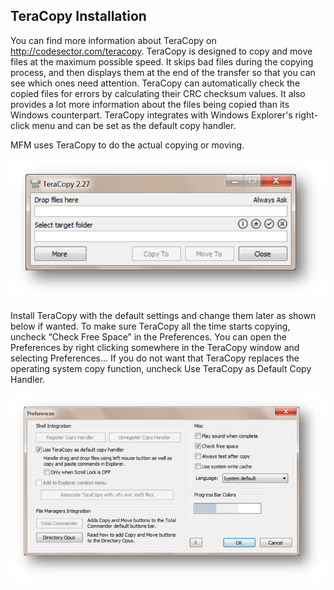 ## TeraCopy Installation
You can find more information about TeraCopy on http://codesector.com/teracopy.  TeraCopy is designed to copy and move files at the maximum possible speed. It skips bad files during the copying process, and then displays them at the end of the transfer so that you can see which ones need attention. TeraCopy can automatically check the copied files for errors by calculating their CRC checksum values. It also provides a lot more information about the files being copied than its Windows counterpart. TeraCopy integrates with Windows Explorer's right-click menu and can be set as the default copy handler.

MFM uses TeraCopy to do the actual copying or moving.

[![TeraCopy](../images/TeraCopy.jpg)](../images/TeraCopy.jpg)

Install TeraCopy with the default settings and change them later as shown below if wanted.
To make sure TeraCopy all the time starts copying, uncheck “Check Free Space” in the Preferences.  You can open the Preferences by right clicking somewhere in the TeraCopy window and selecting Preferences...
If you do not want that TeraCopy replaces the operating system copy function, uncheck Use TeraCopy as Default Copy Handler.

[![TeraCopy Preferences](../images/TeraCopyPreferences.jpg)](../images/TeraCopyPreferences.jpg)
